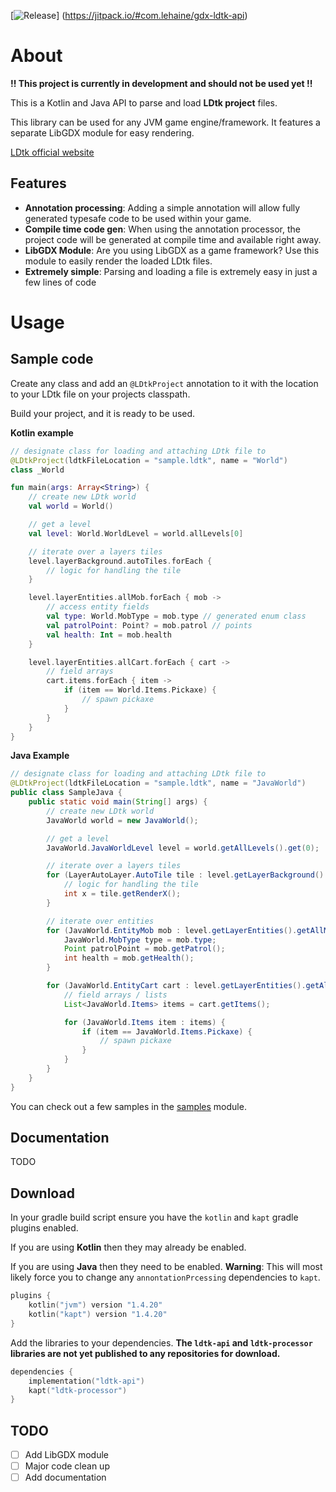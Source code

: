 
[![Release](https://jitpack.io/v/com.example/Repo.svg)]
(https://jitpack.io/#com.lehaine/gdx-ldtk-api)

# About
**!! This project is currently in development and should not be used yet !!**

This is a Kotlin and Java API to parse and load **LDtk project** files. 

This library can be used for any JVM game engine/framework. It features a separate LibGDX module for easy rendering.

[LDtk official website](https://ldtk.io/)

## Features
- **Annotation processing**: Adding a simple annotation will allow fully generated typesafe code to be used within your game.
- **Compile time code gen**: When using the annotation processor, the project code will be generated at compile time and available right away.
- **LibGDX Module**: Are you using LibGDX as a game framework? Use this module to easily render the loaded LDtk files.
- **Extremely simple**: Parsing and loading a file is extremely easy in just a few lines of code


# Usage
## Sample code
Create any class and add an `@LDtkProject` annotation to it with the location to your LDtk file on your projects classpath.

Build your project, and it is ready to be used.

**Kotlin example**
```Kotlin
// designate class for loading and attaching LDtk file to
@LDtkProject(ldtkFileLocation = "sample.ldtk", name = "World")
class _World

fun main(args: Array<String>) {
    // create new LDtk world
    val world = World()

    // get a level
    val level: World.WorldLevel = world.allLevels[0]

    // iterate over a layers tiles
    level.layerBackground.autoTiles.forEach {
        // logic for handling the tile
    }

    level.layerEntities.allMob.forEach { mob ->
        // access entity fields
        val type: World.MobType = mob.type // generated enum class
        val patrolPoint: Point? = mob.patrol // points
        val health: Int = mob.health
    }

    level.layerEntities.allCart.forEach { cart ->
        // field arrays
        cart.items.forEach { item ->
            if (item == World.Items.Pickaxe) {
                // spawn pickaxe
            }
        }
    }
}
```

**Java Example**
```Java
// designate class for loading and attaching LDtk file to
@LDtkProject(ldtkFileLocation = "sample.ldtk", name = "JavaWorld")
public class SampleJava {
    public static void main(String[] args) {
        // create new LDtk world
        JavaWorld world = new JavaWorld();

        // get a level
        JavaWorld.JavaWorldLevel level = world.getAllLevels().get(0);

        // iterate over a layers tiles
        for (LayerAutoLayer.AutoTile tile : level.getLayerBackground().getAutoTiles()) {
            // logic for handling the tile
            int x = tile.getRenderX();
        }

        // iterate over entities
        for (JavaWorld.EntityMob mob : level.getLayerEntities().getAllMob()) {
            JavaWorld.MobType type = mob.type;
            Point patrolPoint = mob.getPatrol();
            int health = mob.getHealth();
        }

        for (JavaWorld.EntityCart cart : level.getLayerEntities().getAllCart()) {
            // field arrays / lists
            List<JavaWorld.Items> items = cart.getItems();

            for (JavaWorld.Items item : items) {
                if (item == JavaWorld.Items.Pickaxe) {
                    // spawn pickaxe
                }
            }
        }
    }
}
```

You can check out a few samples in the [samples](samples) module.

## Documentation

TODO

## Download

In your gradle build script ensure you have the `kotlin` and `kapt` gradle plugins enabled.

If you are using **Kotlin** then they may already be enabled.

If you are using **Java** then they need to be enabled. **Warning**: This will most likely force you to change any `annontationPrcessing` dependencies to `kapt`.


```Kotlin
plugins {
    kotlin("jvm") version "1.4.20"
    kotlin("kapt") version "1.4.20"
}
```

Add the libraries to your dependencies. 
**The `ldtk-api` and `ldtk-processor` libraries are not yet published to any repositories for download.**

```Kotlin
dependencies {
    implementation("ldtk-api")
    kapt("ldtk-processor")
}
```

## TODO

- [ ] Add LibGDX module
- [ ] Major code clean up
- [ ] Add documentation
